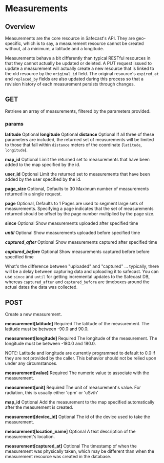 # Measurements #

## Overview ##

Measurements are the core resource in Safecast's API.  They are geo-specific, which is to say, a measurement resource cannot be created without, at a minimum, a latitude and a longitude.

Measurements behave a bit differently than typical RESTful resources in that they cannot actually be updated or deleted.  A PUT request issued to update a measurement will actually create a new resource that is linked to the old resource by the `original_id` field.  The original resource's `expired_at` and `replaced_by` fields are also updated during this process so that a revision history of each measurement persists through changes.

## GET ##

Retrieve an array of measurements, filtered by the parameters provided.

### params ###
**latitude** Optional
**longitude** Optional
**distance** Optional
If all three of these parameters are included, the returned set of measurements will be limited to those that fall within `distance` meters of the coordinate (`latitude`, `longitude`).

**map_id** Optional
Limit the returned set to measurements that have been added to the map specified by the id.

**user_id** Optional
Limit the returned set to measurements that have been added by the user specified by the id.

**page_size** Optional, Defaults to 30
Maximum number of measurements returned in a single request.

**page** Optional, Defaults to 1
Pages are used to segment large sets of measurements.  Specifying a page indicates that the set of measurements returned should be offset by the page number multiplied by the page size. 

**since** Optional
Show measurements uploaded after specified time

***until*** Optional
Show measurements uploaded before specified time

***captured_after*** Optional
Show measurements captured after specified time

***captured_before*** Optional
Show measurements captured before before specified time

What's the difference between "uploaded" and "captured" ... typically, there will be a delay between capturing data and uploading it to safecast. You can use `since` and `until` for getting incremental updates to the Safecast DB, whereas `captured_after` and `captured_before` are timeboxes around the actual dates the data was collected.


## POST ##

Create a new measurement.

**measurement[latitude]** Required
The latitude of the measurement.  The latitude must be between -90.0 and 90.0.

**measurement[longitude]** Required
The longitude of the measurement.  The longitude must be between -180.0 and 180.0.

NOTE: Latitude and longitude are currently programmed to default to 0.0 if they are not provided by the caller.  This behavior should not be relied upon under any circumstances.

**measurement[value]** Required
The numeric value to associate with the measurement.

**measurement[unit]** Required
The unit of measurement's value.  For radiation, this is usually either 'cpm' or 'uSv/h'

**map_id** Optional
Add the measurement to the map specified automatically after the measurement is created.

**measurement[device_id]** Optional
The id of the device used to take the measurement.

**measurement[location_name]** Optional
A text description of the measurement's location.

**measurement[captured_at]** Optional
The timestamp of when the measurement was physically taken, which may be different than when the measurement resource was created in the database.

